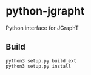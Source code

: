 # python-jgrapht

Python interface for JGraphT

## Build

```
python3 setup.py build_ext
python3 setup.py install
```
